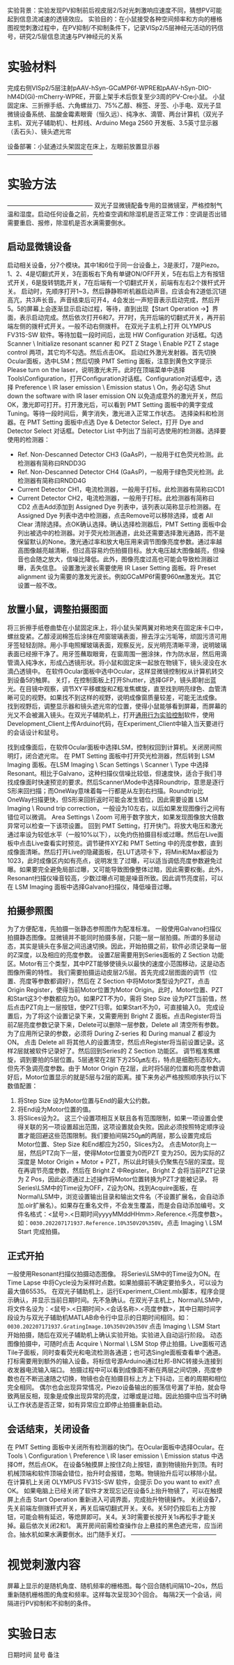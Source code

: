 实验背景：实验发现PV抑制前后视皮层2/5对光刺激响应速度不同，猜想PV可能起到信息流减速的透镜效应。
实验目的：在小鼠接受各种空间频率和方向的栅格图视觉刺激过程中，在PV抑制/不抑制条件下，记录VISp2/5层神经元活动的钙信号，研究2/5层信息流速与PV神经元的关系

# 实验材料
完成右侧VISp2/5层注射pAAV-hSyn-GCaMP6f-WPRE和pAAV-hSyn-DIO-hM4D(Gi)-mCherry-WPRE，开窗上架手术后恢复至少3周的PV-Cre小鼠。
小鼠固定床、三折擦手纸、六角螺丝刀、75%乙醇、棉签、牙签、小手电、双光子显微镜设备系统、盐酸金霉素眼膏（恒久远）、纯净水、滴管、两台计算机（双光子主机、双光子辅助机）、杜邦线、Arduino Mega 2560 开发板、3.5英寸显示器（丢石头）、镜头遮光帘

设备部署：小鼠通过头架固定在床上，左眼前放置显示器
——————————————
# 实验方法
——————————————
双光子显微镜配备专用的显微镜室，严格控制气温和湿度。启动任何设备之前，先检查空调和除湿机是否正常工作：空调是否出错需要重启、报修，除湿机是否水满需要倒水。

## 启动显微镜设备
启动相关设备，分7个模块。其中1和6位于同一台设备上，3是汞灯，7是Piezo。1、2、4是切翻式开关，3在面板右下角有单键ON/OFF开关，5在右后上方有按钮式开关，6是旋转钥匙开关，7在后端有一个切翻式开关，前端有左右2个拨杆式开关。
启动时，先顺序打开1~3，然后静静聆听机器启动声音。应该会有2道低沉1道高亢，共3声长音。声音结束后可开4，4会发出一声短音表示启动完成，然后开5。5的屏幕上会逐渐显示启动过程，等待，直到出现【Start Operation →】界面，表示启动完成。然后依次打开6和7。开7时，先开后端的切翻式开关，再开前端左侧的拨杆式开关。一般不动右侧拨杆。
在双光子主机上打开 OLYMPUS FV31S-SW 软件。等待加载一段时间后，出现 HW Configuration 对话框。勾选 Scanner \ Initialize resonant scanner 和 PZT Z Stage \ Enable PZT Z stage control 两项，其它均不勾选。然后点击OK。
启动红外激光发射器。首先切换Ocular面板，选中LSM；然后切换 PMT Setting 面板，注意到黄色文字提示 Please turn on the laser，说明激光未开。此时在顶端菜单中选择Tools\Configuration，打开Configuration对话框。Configuration对话框中，选择 Preference \ IR laser emission \ Emission status \ On，务必勾选 Shut down the software with IR laser emission ON 以免造成意外的激光开关，然后OK，激光即可打开。打开激光后，可以看到 PMT Setting 面板中的黄字变成Tuning。等待一段时间后，黄字消失，激光进入正常工作状态。
选择染料和检测器。在 PMT Setting 面板中点选 Dye & Detector Select，打开 Dye and Detector Select 对话框。Detector List 中列出了当前可选使用的检测器。选择要使用的检测器：
- Ref. Non-Descanned Detector CH3 (GaAsP)，一般用于红色荧光检测。此检测器有简称曰RNDD3G
- Ref. Non-Descanned Detector CH4 (GaAsP)，一般用于绿色荧光检测。此检测器有简称曰RNDD4G
- Current Detector CH1，电流检测器，一般用于打标。此检测器有简称曰CD1
- Current Detector CH2，电流检测器，一般用于打标。此检测器有简称曰CD2
点击Add添加到 Assigned Dye 列表中，该列表以简称显示检测器。在 Assigned Dye 列表中选中检测器，点击Remove可以移除选择，或者 All Clear 清除选择。点OK确认选择。确认选择检测器后，PMT Setting 面板中会列出被选中的检测器。对于荧光检测通道，此处还需要选择激光通路，而不是保留默认的None。激光通过率和放大电压用来调节图像亮度参数。通过率越高图像越亮越清晰，但过高容易灼伤拍摄目标。放大电压越大图像越亮，但噪音也会随之放大，信噪比降低。此外，图像亮度过高也可能会导致检测器过曝，丢失信息。
设置激光波长需要使用 IR Laser Setting 面板。将 Preset alignment 设为需要的激发光波长。例如GCaMP6f需要960㎚激发光。其它设置一般不改。

## 放置小鼠，调整拍摄图面
将三折擦手纸卷曲垫在小鼠固定床上，将小鼠头架两翼对称地夹在固定床卡口中，螺丝旋紧。乙醇浸润棉签后涂抹在颅窗玻璃表面，擦去浮尘污垢等，顽固污渍可用牙签轻轻刮除。用小手电照耀玻璃表面，观察反光，反光明亮清晰平滑，说明玻璃表面已经擦干净了。用牙签蘸取眼膏，在窗周围一圈涂抹，作为防水层，然后用滴管滴入纯净水，形成凸透镜形状。将小鼠和固定床一起放在物镜下，镜头浸没在水滴凸透镜中。
在软件Ocular面板中选中Ocular，这样显微镜控制权从计算机转交到设备5的触屏。
关灯，在控制面板上打开Shutter，选择GFP，镜头即射出蓝光。在目镜中观察，调节XY平移螺旋和Z粗准焦螺旋，直至找到明亮绿色、血管清晰可见的视野。如果找不到这样的视野，说明成像窗质量较差，可能无法成像。
找到视野后，调整显示器和镜头遮光帘的位置，使得小鼠能够看到屏幕，而屏幕的光又不会被漏入镜头。在双光子辅助机上，打开[通用行为实验控制](https://github.com/ShanghaitechGuanjisongLab/Generic-Behavioural-Experimental-Control)软件，使用Development_Client上传Arduino代码，在Experiment_Client中输入当天要进行的会话设计和鼠号。

找到成像面后，在软件Ocular面板中选择LSM，控制权回到计算机。关闭房间照明灯，闭合遮光帘。
在 PMT Setting 面板中打开荧光检测器，然后转到 LSM Imaging 面板。在LSM Imaging \ Scan Settings \ Scanner \ Type 中选择Resonant。相比于Galvano，这种扫描仪信噪比较低，但速度快，适合于我们寻找成像面时快速预览的要求。然后Scanner\Mode中选择Roundtrip，意思是逐行S形来回扫描；而OneWay意味着每一行都是从左到右扫描。Roundtrip比OneWay扫描更快，但S形来回折返时可能会发生错位，因此需要设置 LSM Imaging \ Round trip correction，一般设为10左右，以后如果发现图像行之间有错位可以微调。
Area Settings \ Zoom 可用于数字放大，如果发现图像放大倍数异常可以检查一下该项设置。
回到 PMT Setting，打开快门。将放大电压和激光通过率设为较低水平（一般10%以下），以免灼伤拍摄目标或过曝。然后在Live面板中点击Live查看实时预览。调节硬件XYZ和 PMT Setting 中的亮度参数，直到成像面清晰。然后打开Live的隐藏面板，在LUT选项卡下，将Min和Max都设为1023，此时成像区内如有亮点，说明发生了过曝，可以适当调低亮度参数避免过曝。如果要完全避免局部过曝，又可能导致图像整体过暗，因此需要权衡。此外，Resonant扫描仪噪音较高，少数过曝点可能是噪音所致。因此调节亮度前，可以在 LSM Imaging 面板中选择Galvano扫描仪，降低噪音过曝。

## 拍摄参照图
为了方便配准，先拍摄一张静态参照图作为配准标准。
一般使用Galvano扫描仪拍摄静态图像。显微镜并不能同时拍摄多层，只能一层一层拍摄。所谓的多层动态，其实是镜头在多层之间迅速切换。因此，开始拍摄之前，软件必须记录每一层的Z深度，以及相应的亮度参数。
设置Z层需要用到Series面板的 Z Section 功能区。Motor有三个类型，其中PZT能够使镜头以最快的速度小范围移动，这是动态图像所需的特性。
我们需要拍摄运动皮层2/5层。首先完成2层图面的调节（位置、亮度等参数都调好），然后在 Z Section 中将Motor类型设为PZT，点击 Origin Register，使得当前Motor位置为Motor Origin。此时，Motor位置、PZT和Start这3个参数都应为0。如果PZT不为0，需将 Step Size 设为PZT当前值，然后点击PZT向上一层按钮，使PZT归零。如果Start不为0，可直接输入0。
完成设置后，为了将这个设置记录下来，又需要用到 Bright Z 面板。点击Register将当前Z层亮度参数记录下来，Delete可以删除一层参数，Delete all 清空所有参数。为了应用所记录的参数，必须将 During Z-series 和 During manual Z 都设为 ON。
点击 Delete all 将其他人的设置清空，然后点Register将当前设置记录。这样2层就被软件记录好了。然后回到Series的 Z Section 功能区。
调节粗准焦螺旋，调到要拍的5层位置。5层通常在2层下方250㎛左右，特点是细胞形态较大。但先不急调亮度参数。由于 Motor Origin 在2层，此时将5层的位置和亮度参数调好后，Motor位置显示的就是5层与2层的距离。接下来务必严格按照顺序执行以下数值配置：
1.	将Step Size 设为Motor位置与End的最大公约数。
2.	将End设为Motor位置的值。
3.	将Slices设为2。
这三个设置项相互关联且各有范围限制，如果一项设置会使得关联的另一项设置超出范围，这项设置就会失败。因此必须按照特定顺序设置才能回避这些范围限制。我们要拍间隔250㎛的两层，那么设置完成后Motor位置、Step Size 和End都应为250，Slices为2。
点击Motor向上一层，然后PTZ向下一层，使得Motor位置变为0而PZT 变为250。因为实际的Z深度是 Motor Origin + Motor + PZT，所以此时镜头仍聚焦在5层的深度。现在再调节亮度参数，然后在 Bright Z 中Register。Bright Z 会将当前PZT记录为 Z Pos，因此必须通过上述操作将Motor位置转换为PZT才能被记录。
将Series\LSM中的Time设为OFF，Z设为ON。找到Acquire面板，在Normal\LSM中，浏览设置输出目录和输出文件名（不设置扩展名，会自动添加.oir扩展名）。如果存在重名文件，不会发生覆盖，而是会自动添加编号。文件名格式：<鼠号>.<日期时间yyyyMMddHHmm>.Reference.<亮度参数>。如：`0030.202207171937.Reference.10%350V20%350V`。点击 Imaging \ LSM Start 完成拍摄。

## 正式开拍
一般使用Resonant扫描仪拍摄动态图像。
将Series\LSM中的Time设为ON。在 Time Lapse 中将Cycle设为采样时点数。如果拍摄前不确定要拍多久，可以设为最大值65535。
在双光子辅助机上，运行Experiment_Client.mlx脚本，程序会提示确认，并显示当前日期时间。先不急确认。在双光子主机上，Normal\LSM中，将文件名设为：<鼠号>.<日期时间>.<会话名称>.<亮度参数>，其中日期时间字段设为与双光子辅助机MATLAB命令行中显示的日期时间相同。如：`0030.202207171937.GratingImage.10%350V20%350V`
点击 Imaging \ LSM Start 开始拍摄，随后在双光子辅助机上确认实验开始。实验进入自动运行阶段。
动态图像拍摄中，可随时点击 Acquire \ Normal \ LSM Stop 停止拍摄。Live面板可选Tile子面板，同时查看荧光和电流检测各通道；也可选Single面板查看单个通道。
打标需要用到额外的输入设备。将标信号源Arduino通过杜邦-BNC转接头连接到收发器电流输入端口。
拍摄过程中可以看到成像面不断在两层之间切换，亮度参数也在不断迅速随之切换，物镜也会在拍摄目标上方上下抖动，三者的周期和相位完全相同。
偶尔也会出现异常情况，Piezo设备输出的振荡信号漏了半拍，就会导致两层反相，现象是成像出现异常的亮度，过曝或是过暗。因此拍摄中应当不时确认工作状态是否正常，如有异常应立即停止拍摄重新启动。

## 会话结束，关闭设备
在 PMT Setting 面板中关闭所有检测器的快门。在Ocular面板中选择Ocular。在 Tools \ Configuration \ Preference \ IR laser emission \ Emission status 中选择Off，然后点OK。
在设备5触摸屏上按住Z向上按钮，直到物镜抬升到顶。有时机械顶端和软件顶端会错位，抬升时会报错，忽略。物镜抬升后可以移除小鼠。
在计算机上关闭 OLYMPUS FV31S-SW 软件，会提示 Do you want to exit? 点OK。
如果电脑上已经关闭了软件才发现忘记在设备5上抬升物镜了，可以在触摸屏上点击 Start Operation 重新进入可调界面，完成抬升物镜操作。
关闭设备7，先关前端左侧拨杆式开关，再关后端切翻式开关。关6。关5时仍按后右上方按钮，可能会稍有延迟，等熄屏即可。关4。关3时需要长按开关1s再松手才能关掉。最后依次关闭2和1。
离开房间前需检查操作台上悬挂的黑色遮光帘，应当闭合。抽水机如果水满要倒水。出门随手关灯。
——————————————
# 视觉刺激内容
屏幕上显示的是随机角度、随机频率的栅格图。每个回合随机间隔10~20s，然后重新随机栅格图的角度和频率。这样每次呈现30个回合。 每隔2天一个会话，间隔进行PV抑制和不抑制的条件。

# 实验日志
日期时间	鼠号	备注